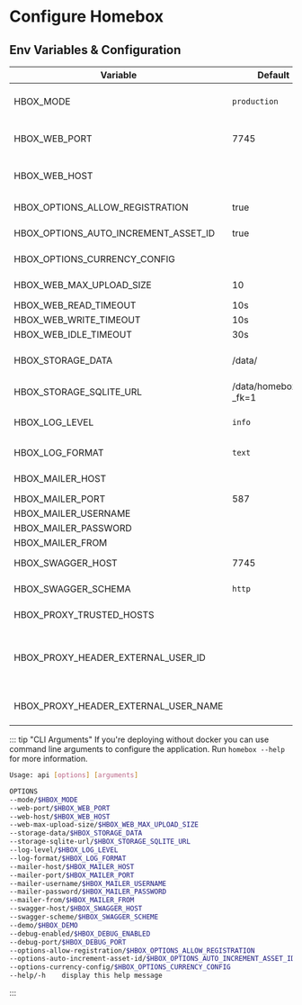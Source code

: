 # Configure Homebox

## Env Variables & Configuration

| Variable                             | Default                | Description                                                                                                             |
|--------------------------------------|------------------------|-------------------------------------------------------------------------------------------------------------------------|
| HBOX_MODE                            | `production`           | application mode used for runtime behavior  can be one of: `development`, `production`                                  |
| HBOX_WEB_PORT                        | 7745                   | port to run the web server on, if you're using docker do not change this                                                |
| HBOX_WEB_HOST                        |                        | host to run the web server on, if you're using docker do not change this                                                |
| HBOX_OPTIONS_ALLOW_REGISTRATION      | true                   | allow users to register themselves                                                                                      |
| HBOX_OPTIONS_AUTO_INCREMENT_ASSET_ID | true                   | auto-increments the asset_id field for new items                                                                        |
| HBOX_OPTIONS_CURRENCY_CONFIG         |                        | json configuration file containing additional currencie                                                                 |
| HBOX_WEB_MAX_UPLOAD_SIZE             | 10                     | maximum file upload size supported in MB                                                                                |
| HBOX_WEB_READ_TIMEOUT                | 10s                    | Read timeout of HTTP sever                                                                                              |
| HBOX_WEB_WRITE_TIMEOUT               | 10s                    | Write timeout of HTTP server                                                                                            |
| HBOX_WEB_IDLE_TIMEOUT                | 30s                    | Idle timeout of HTTP server                                                                                             |
| HBOX_STORAGE_DATA                    | /data/                 | path to the data directory, do not change this if you're using docker                                                   |
| HBOX_STORAGE_SQLITE_URL              | /data/homebox.db?_fk=1 | sqlite database url, if you're using docker do not change this                                                          |
| HBOX_LOG_LEVEL                       | `info`                 | log level to use, can be one of `trace`, `debug`, `info`, `warn`, `error`, `critical`                                   |
| HBOX_LOG_FORMAT                      | `text`                 | log format to use, can be one of: `text`, `json`                                                                        |
| HBOX_MAILER_HOST                     |                        | email host to use, if not set no email provider will be used                                                            |
| HBOX_MAILER_PORT                     | 587                    | email port to use                                                                                                       |
| HBOX_MAILER_USERNAME                 |                        | email user to use                                                                                                       |
| HBOX_MAILER_PASSWORD                 |                        | email password to use                                                                                                   |
| HBOX_MAILER_FROM                     |                        | email from address to use                                                                                               |
| HBOX_SWAGGER_HOST                    | 7745                   | swagger host to use, if not set swagger will be disabled                                                                |
| HBOX_SWAGGER_SCHEMA                  | `http`                 | swagger schema to use, can be one of: `http`, `https`                                                                   |
| HBOX_PROXY_TRUSTED_HOSTS             |                        | Reverse Proxies IPs (or hostnames) to trust                                                                             |
| HBOX_PROXY_HEADER_EXTERNAL_USER_ID   |                        | HTTP Header containing the ID of the external user to automatically log into Homebox, must use HBOX_PROXY_TRUSTED_HOSTS |
| HBOX_PROXY_HEADER_EXTERNAL_USER_NAME |                        | Username of the external user, only used when creating user from external source                                        |
::: tip "CLI Arguments"
If you're deploying without docker you can use command line arguments to configure the application. Run `homebox --help` for more information.

```sh
Usage: api [options] [arguments]

OPTIONS
--mode/$HBOX_MODE                                                        <string>  (default: development)
--web-port/$HBOX_WEB_PORT                                                <string>  (default: 7745)
--web-host/$HBOX_WEB_HOST                                                <string>
--web-max-upload-size/$HBOX_WEB_MAX_UPLOAD_SIZE                          <int>     (default: 10)
--storage-data/$HBOX_STORAGE_DATA                                        <string>  (default: ./.data)
--storage-sqlite-url/$HBOX_STORAGE_SQLITE_URL                            <string>  (default: ./.data/homebox.db?_fk=1)
--log-level/$HBOX_LOG_LEVEL                                              <string>  (default: info)
--log-format/$HBOX_LOG_FORMAT                                            <string>  (default: text)
--mailer-host/$HBOX_MAILER_HOST                                          <string>
--mailer-port/$HBOX_MAILER_PORT                                          <int>
--mailer-username/$HBOX_MAILER_USERNAME                                  <string>
--mailer-password/$HBOX_MAILER_PASSWORD                                  <string>
--mailer-from/$HBOX_MAILER_FROM                                          <string>
--swagger-host/$HBOX_SWAGGER_HOST                                        <string>  (default: localhost:7745)
--swagger-scheme/$HBOX_SWAGGER_SCHEME                                    <string>  (default: http)
--demo/$HBOX_DEMO                                                        <bool>
--debug-enabled/$HBOX_DEBUG_ENABLED                                      <bool>    (default: false)
--debug-port/$HBOX_DEBUG_PORT                                            <string>  (default: 4000)
--options-allow-registration/$HBOX_OPTIONS_ALLOW_REGISTRATION            <bool>    (default: true)
--options-auto-increment-asset-id/$HBOX_OPTIONS_AUTO_INCREMENT_ASSET_ID  <bool>    (default: true)
--options-currency-config/$HBOX_OPTIONS_CURRENCY_CONFIG                  <string>
--help/-h    display this help message
```
:::
